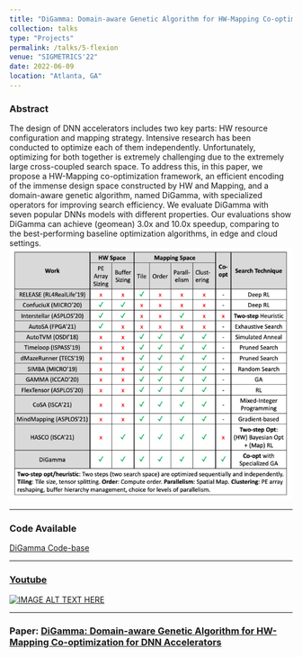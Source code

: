 ```yaml
---
title: "DiGamma: Domain-aware Genetic Algorithm for HW-Mapping Co-optimization for DNN Accelerators"
collection: talks
type: "Projects"
permalink: /talks/5-flexion
venue: "SIGMETRICS'22"
date: 2022-06-09
location: "Atlanta, GA"
--- 
```

### Abstract
The design of DNN accelerators includes two key parts: HW resource configuration and mapping strategy. Intensive research has been conducted to optimize each of them independently. Unfortunately, optimizing for both together is extremely challenging due to the extremely large cross-coupled search space. To address this, in this paper, we propose a HW-Mapping co-optimization framework, an efficient encoding of the immense design space constructed by HW and Mapping, and a domain-aware genetic algorithm, named DiGamma, with specialized operators for improving search efficiency. We evaluate DiGamma with seven popular DNNs models with different properties. Our evaluations show DiGamma can achieve (geomean) 3.0x and 10.0x speedup, comparing to the best-performing baseline optimization algorithms, in edge and cloud settings.
![img_3.png](img_3.png)

----
### Code Available
[DiGamma Code-base](https://github.com/maestro-project/digamma)

------
### [Youtube]((https://www.youtube.com/watch?v=OeVgtZR_L4w))
[![IMAGE ALT TEXT HERE](https://img.youtube.com/vi/OeVgtZR_L4w/0.jpg)](https://www.youtube.com/watch?v=OeVgtZR_L4w)

-----------
### Paper: [DiGamma: Domain-aware Genetic Algorithm for HW-Mapping Co-optimization for DNN Accelerators]( https://arxiv.org/abs/2201.11220)